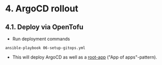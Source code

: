 # 4. ArgoCD rollout

## 4.1. Deploy via OpenTofu

- Run deployment commands

```shell
ansible-playbook 06-setup-gitops.yml
```

- This will deploy ArgoCD as well as a [root-app](../tofu/manifests/argocd-root-app.yaml) ("App of apps"-pattern).
